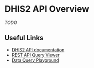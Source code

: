 # DHIS2 API Overview

_TODO_

## Useful Links

- [DHIS2 API documentation](https://docs.dhis2.org/2.34/en/dhis2_developer_manual/web-api.html)
- [REST API Query Viewer](https://s3-eu-west-1.amazonaws.com/content.dhis2.org/general/query-viewer.html)
- [Data Query Playground](https://runtime.dhis2.nu/playground)
